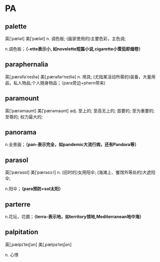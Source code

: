 # PA

## palette

英[ˈpælət] 美[ˈpælət]
n.	调色板; (画家使用的)主要色彩，主色调;

n.调色板；**（-ette表示小, 如novelette短篇小说,cigarette小雪茄即烟卷）**

## paraphernalia

英[ˌpærəfəˈneɪliə] 美[ˌpærəfərˈneɪliə]
n.	用具; (尤指某活动所需的)装备，大量用品，私人物品;个人随身物品；（para旁边+phern带来\)

## paramount

英[ˈpærəmaʊnt] 美[ˈpærəmaʊnt]
adj.	至上的; 至高无上的; 首要的; 至为重要的; 至尊的; 权力最大的;

## panorama

n.全景画；**（pan-表示完全，如pandemic大流行病，还有Pandora等）**

## parasol

英[ˈpærəsɒl] 美[ˈpærəsɔːl]
n.	(旧时的)女用阳伞; (海滩上、餐馆外等处的)大遮阳伞;

n.阳伞；**（para预防+sol太阳）**

## parterre

n.花坛，花圃；**（terra-表示地，如territory领地,Mediterranean地中海）**

## palpitation

英[ˌpælpɪˈteɪʃən] 美[ˌpælpəˈteɪʃən]

n. 心悸


